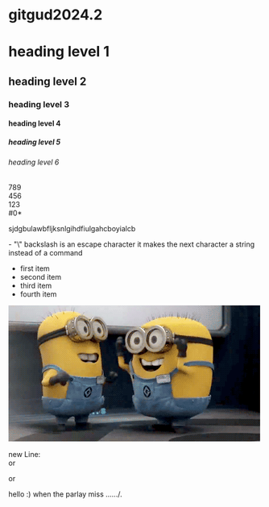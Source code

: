 # gitgud2024.2
# heading level 1
## heading level 2
### heading level 3
#### heading level 4
##### heading level 5
###### heading level 6

789 <br>
456 <br>
123 <br>
#0* <br>

 sjdgbulawbfljksnlgihdfiulgahcboyialcb

 \- "\\" backslash is an escape character it makes the next character a string instead of a command
 - first item
 - second item
 - third item
 - fourth item

![parlay2](./images/parlay3.gif)

 new Line: \
 or <br>
 <p> or </p>
 hello :)
when the parlay miss ....../.
